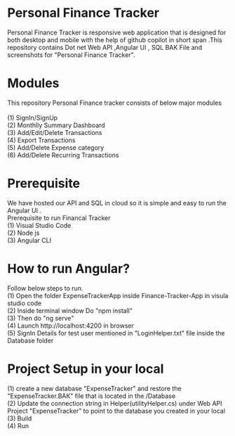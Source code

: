 # Personal Finance Tracker
Personal Finance Tracker is responsive web application that is designed for both desktop and mobile  with the help of github copilot in short span .This repository contains Dot net Web API ,Angular UI , SQL BAK File and screenshots for "Personal Finance Tracker".
# Modules
This repository  Personal Finance tracker consists of below major modules<br/>
<br/>(1) SignIn/SignUp <br/> (2) Monthlly Summary Dashboard <br/> (3) Add/Edit/Delete Transactions <br/> (4) Export Transactions <br/>(5) Add/Delete Expense category <br/>(6) Add/Delete Recurring Transactions
# Prerequisite 
We have hosted our API and SQL in cloud so it is simple and easy  to run the Angular UI .<br/>
Prerequisite to run Financal Tracker<br/>
(1) Visual Studio Code<br/>
(2) Node js <br/>
(3) Angular CLI
# How to run Angular?
Follow below steps to run.<br/>
(1) Open the folder  ExpenseTrackerApp inside Finance-Tracker-App in visula studio code<br/>
(2) Inside terminal window Do "npm install"<br/>
(3) Then do "ng serve"<br/>
(4) Launch http://localhost:4200 in browser <br/>
(5) SignIn Details for test user mentioned in "LoginHelper.txt" file inside the Database folder <br/>
# Project Setup in your local
(1) create a new database "ExpenseTracker" and restore the "ExpenseTracker.BAK" file that is located in the /Database <br/>
(2) Update the connection string in Helper(utilityHelper.cs) under Web API Project "ExpenseTracker" to point to the database you created in your local<br/>
(3) Build<br/>
(4) Run<br/>

 











